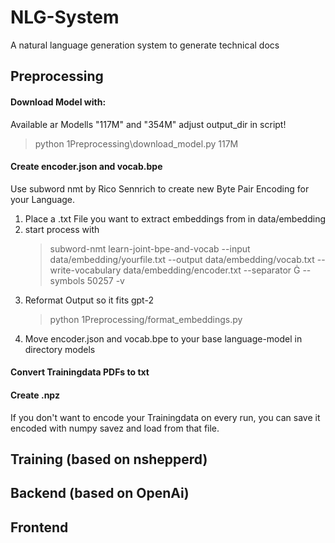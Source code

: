 # NLG-System
A natural language generation system to generate technical docs

## Preprocessing
#### Download Model with:
Available ar Modells "117M" and "354M" adjust output_dir in script!
> python 1Preprocessing\download_model.py 117M

#### Create encoder.json and vocab.bpe
Use subword nmt by Rico Sennrich to create new Byte Pair Encoding for your Language.
1. Place a .txt File you want to extract embeddings from in data/embedding
2. start process with
   > subword-nmt learn-joint-bpe-and-vocab --input data/embedding/yourfile.txt --output data/embedding/vocab.txt --write-vocabulary data/embedding/encoder.txt --separator Ġ --symbols 50257 -v
3. Reformat Output so it fits gpt-2
   > python 1Preprocessing/format_embeddings.py
4. Move encoder.json and vocab.bpe to your base language-model in directory models
#### Convert Trainingdata PDFs to txt

#### Create .npz
If you don't want to encode your Trainingdata on every run, you can save it encoded with numpy savez and load from that file.

## Training (based on nshepperd)

## Backend (based on OpenAi)

## Frontend

